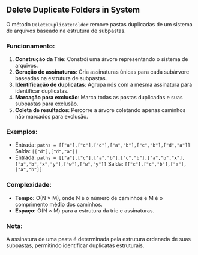 ## Delete Duplicate Folders in System

O método `DeleteDuplicateFolder` remove pastas duplicadas de um sistema de arquivos baseado na estrutura de subpastas.

### Funcionamento:
1. **Construção da Trie**: Constrói uma árvore representando o sistema de arquivos.
2. **Geração de assinaturas**: Cria assinaturas únicas para cada subárvore baseadas na estrutura de subpastas.
3. **Identificação de duplicatas**: Agrupa nós com a mesma assinatura para identificar duplicatas.
4. **Marcação para exclusão**: Marca todas as pastas duplicadas e suas subpastas para exclusão.
5. **Coleta de resultados**: Percorre a árvore coletando apenas caminhos não marcados para exclusão.

### Exemplos:
- Entrada: `paths = [["a"],["c"],["d"],["a","b"],["c","b"],["d","a"]]`
  Saída: `[["d"],["d","a"]]`
- Entrada: `paths = [["a"],["c"],["a","b"],["c","b"],["a","b","x"],["a","b","x","y"],["w"],["w","y"]]`
  Saída: `[["c"],["c","b"],["a"],["a","b"]]`

### Complexidade:
- **Tempo:** O(N × M), onde N é o número de caminhos e M é o comprimento médio dos caminhos.
- **Espaço:** O(N × M) para a estrutura da trie e assinaturas.

### Nota:
A assinatura de uma pasta é determinada pela estrutura ordenada de suas subpastas, permitindo identificar duplicatas estruturais.

